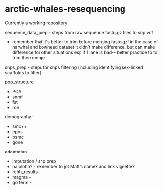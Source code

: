 # arctic-whales-resequencing
Currently a working repository


sequence_data_prep - steps from raw sequence fastq.gz files to snp vcf

- remember that it's better to trim before merging fastq.gz! in the case of narwhal and bowhead dataset it didn't make difference, but can make difference for other situations esp if 1 lane is bad-- better practice to to trim then merge

snps_prep - steps for snps filtering (including identifying sex-linked scaffolds to filter)

pop_structure
- PCA
- snmf
- fst
- roh

demography - 
- smc++
- epos
- psmc
- gone

adaptation -
- imputation / snp prep
- halplohh? - remember to jot Matt's name? and link vignette?
- rehh_results 
- magma - 
- go term - 

